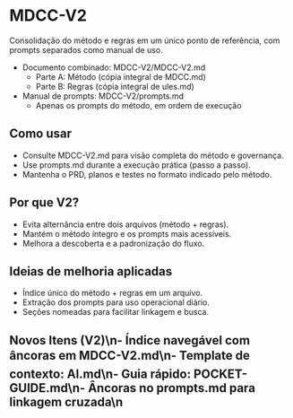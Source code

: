 ﻿# MDCC-V2

Consolidação do método e regras em um único ponto de referência, com prompts separados como manual de uso.

- Documento combinado: MDCC-V2/MDCC-V2.md
  - Parte A: Método (cópia integral de MDCC.md)
  - Parte B: Regras (cópia integral de ules.md)
- Manual de prompts: MDCC-V2/prompts.md
  - Apenas os prompts do método, em ordem de execução

## Como usar
- Consulte MDCC-V2.md para visão completa do método e governança.
- Use prompts.md durante a execução prática (passo a passo).
- Mantenha o PRD, planos e testes no formato indicado pelo método.

## Por que V2?
- Evita alternância entre dois arquivos (método + regras).
- Mantém o método íntegro e os prompts mais acessíveis.
- Melhora a descoberta e a padronização do fluxo.

## Ideias de melhoria aplicadas
- Índice único do método + regras em um arquivo.
- Extração dos prompts para uso operacional diário.
- Seções nomeadas para facilitar linkagem e busca.


## Novos Itens (V2)\n- Índice navegável com âncoras em MDCC-V2.md\n- Template de contexto: AI.md\n- Guia rápido: POCKET-GUIDE.md\n- Âncoras no prompts.md para linkagem cruzada\n

